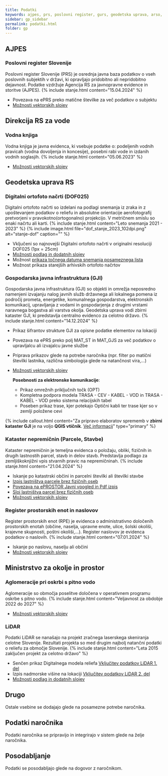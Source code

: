```yaml
---
title: Podatki
keywords: ajpes, prs, poslovni register, gurs, geodetska uprava, arso, drsv, dof, gji, rpe, zk, ks, kn, hišne številke, naslovi, kataster nepremičnin, kataster stavb, zemljiški kataster, infrastruktura, prostorski podatki, lidar
sidebar: gp_sidebar
permalink: podatki.html
folder: gp
---
```


## AJPES

### Poslovni register Slovenije
Poslovni register Slovenije (PRS) je osrednja javna baza podatkov o vseh poslovnih subjektih v državi, ki opravljajo pridobitno 
ali nepridobitno dejavnost. Podatke vzdržuje Agencija RS za javnopravne evidence in storitve (AJPES).
{% include stanje.html content="15.04.2024" %}

- Povezava na ePRS preko matične številke za več podatkov o subjektu
- [Možnosti vektorskih slojev](sklopi.html#možnosti-vektorskih-slojev)

## Direkcija RS za vode

### Vodna knjiga
Vodna knjiga je javna evidenca, ki vsebuje podatke o: podeljenih vodnih pravicah (vodna dovoljenja in koncesije), posebni 
rabi vode in izdanih vodnih soglasjih.
{% include stanje.html content="05.06.2023" %}

- [Možnosti vektorskih slojev](sklopi.html#možnosti-vektorskih-slojev)

## Geodetska uprava RS

### Digitalni ortofoto načrti (DOF025)
Digitalni ortofoto načrti so izdelani na podlagi snemanja iz zraka in z upoštevanjem podatkov o reliefu in absolutne orientacije aerofotografij pretvorjeni v pravokotno(ortogonalno) projekcijo. 
V metričnem smislu so enaki načrtu ali karti. 
{% include stanje.html content="Leto snemanja 2021 - 2023" %}
{% include image.html file="dof_stanje_2023_102dpi.png" alt="stanje-dof" caption="" %}

- Vključeni so najnovejši Digitalni ortofoto načrti v originalni resoluciji DOF025 (1px = 25cm)
- [Možnosti podlag in dodatnih slojev](sklopi.html#možnosti-podlag-in-dodatnih-slojev)
- Možnost [prikaza točnega datuma snemanja posameznega lista](https://site.geo-portal.si/2020-02-27-nasvet-datum-snemanja-dof.html)
- Možnost prikaza starejših arhivskih ortofoto načrtov

### Gospodarska javna infrastruktura (GJI)
Gospodarska javna infrastruktura (GJI) so objekti in omrežja neposredno namenjeni izvajanju nalog javnih služb državnega 
ali lokalnega pomena iz področij prometa, energetike, komunalnega gospodarstva, elektronskih komunikacij, upravljanja z 
vodami in gospodarjenja z drugimi vrstami naravnega bogastva ali varstva okolja.
Geodetska uprava vodi zbirni kataster GJI, ki predstavlja centralno evidenco za celotno državo.
{% include stanje.html content="14.12.2024" %}

- Prikaz šifrantov strukture GJI za opisne podatke elementov na lokaciji
- Povezava na ePRS preko polj MAT_ST in MAT_GJS za več podatkov o upravljalcu ali izvajalcu javne službe
- Priprava prikazov glede na potrebe naročnika (npr. filter po matični številki lastnika, različna
  simbologija glede na natančnost vira,...)
- [Možnosti vektorskih slojev](sklopi.html#možnosti-vektorskih-slojev)

  **Posebnosti za elektronske komunikacije**:
  - Prikaz omrežnih priključnih točk (OPT)
  - Kompletna podpora modela TRASA - CEV - KABEL - VOD in TRASA - KABEL - VOD preko sistema relacijskih tabel<br/>
  - Poseben prikaz trase, kjer potekajo Optični kabli ter trase kjer so v zemlji položene cevi

{% include callout.html content="Za pripravo elaboratov sprememb v **zbirni kataster GJI** je na voljo **QGIS vtičnik**. [Več informacij](https://level2.si/resitve/qgis-vticnik-gji-elaborat/)" type="primary" %}

### Kataster nepremičnin (Parcele, Stavbe)
Kataster nepremičnin je temeljna evidenca o položaju, obliki, fizičnih in drugih lastnostih parcel, stavb in delov stavb. 
Predstavlja podlago za zemljiškoknjižni vpis stvarnih pravic na nepremičninah.
{% include stanje.html content="21.04.2024" %}

- Iskanje po katastrski občini in parcelni številki ali številki stavbe
- [Izpis lastništva parcele brez fizičnih oseb](https://site.geo-portal.si/2024-05-15-prenova-parcele.html#1-izpis-podatkov)
- [Povezava na ePROSTOR Javni vpogled in Pdf izpis](https://site.geo-portal.si/2024-05-15-prenova-parcele.html#1-izpis-podatkov)
- [Sloj lastništva parcel brez fizičnih oseb](https://site.geo-portal.si/2024-05-15-prenova-parcele.html#2-sloj-lastni%C5%A1tva-parcel)
- [Možnosti vektorskih slojev](sklopi.html#možnosti-vektorskih-slojev)

### Register prostorskih enot in naslovov
Register prostorskih enot (RPE) je evidenca o administrativno določenih prostorskih enotah (občine, naselja, upravne enote, ulice, šolski okoliši, krajevne skupnosti, poštni okoliši,...).
Register naslovov je evidenca podatkov o naslovih.
{% include stanje.html content="07.01.2024" %}

- Iskanje po naslovu, naselju ali občini
- [Možnosti vektorskih slojev](sklopi.html#možnosti-vektorskih-slojev)

## Ministrstvo za okolje in prostor

### Aglomeracije pri oskrbi s pitno vodo
Aglomeracije so območja poselitve določena v operativnem programu oskrbe s pitno vodo.
{% include stanje.html content="Veljavnost za obdobje 2022 do 2027" %}

- [Možnosti vektorskih slojev](sklopi.html#možnosti-vektorskih-slojev)

### LiDAR
Podatki LiDAR se nanašajo na projekt zračnega laserskega skeniranja celotne Slovenije. Rezultati projekta so med drugim najbolj natančni podatki o reliefu za
območje Slovenije.
{% include stanje.html content="Leta 2015 zaključen projekt za celotno državo" %}

- Senčen prikaz Digitalnega modela reliefa [Vključitev podatkov LiDAR 1. del](https://site.geo-portal.si/2020-03-02-vkljucitev-lidar-1.html)
- Izpis nadmorske višine na lokaciji [Vključitev podatkov LiDAR 2. del](https://site.geo-portal.si/2021-01-04-vkljucitev-lidar-2.html)
- [Možnosti podlag in dodatnih slojev](sklopi.html#možnosti-podlag-in-dodatnih-slojev)

## Drugo
Ostale vsebine se dodajajo glede na posamezne potrebe naročnika.

## Podatki naročnika
Podatki naročnika se pripravijo in integrirajo v sistem glede na želje naročnika.

## Posodabljanje
Podatki se posodabljajo glede na dogovor z naročnikom.
